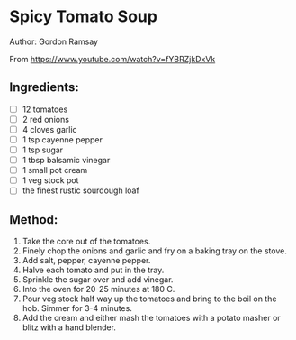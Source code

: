 # Spicy Tomato Soup
Author: Gordon Ramsay

From https://www.youtube.com/watch?v=fYBRZjkDxVk


## Ingredients:
- [ ] 12 tomatoes
- [ ] 2 red onions
- [ ] 4 cloves garlic
- [ ] 1 tsp cayenne pepper
- [ ] 1 tsp sugar
- [ ] 1 tbsp balsamic vinegar
- [ ] 1 small pot cream
- [ ] 1 veg stock pot
- [ ] the finest rustic sourdough loaf

## Method:
1. Take the core out of the tomatoes.
2. Finely chop the onions and garlic and fry on a baking tray on the stove.
3. Add salt, pepper, cayenne pepper.
4. Halve each tomato and put in the tray.
5. Sprinkle the sugar over and add vinegar.
6. Into the oven for 20-25 minutes at 180 C.
7. Pour veg stock half way up the tomatoes and bring to the boil on the hob. Simmer for 3-4 minutes.
8. Add the cream and either mash the tomatoes with a potato masher or blitz with a hand blender.
